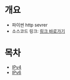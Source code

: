 # 개요
* 파이썬 http sevrer
* 소스코드 링크: [링크 바로가기](../../python_http_sevrer/)

# 목차
* [IPv4](./ipv4/)
* [IPv6](./ipv6/)
